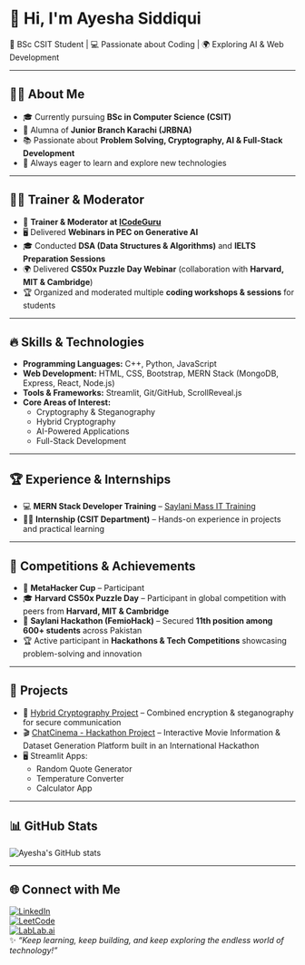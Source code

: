 # 👋 Hi, I'm Ayesha Siddiqui  
🚀 BSc CSIT Student | 💻 Passionate about Coding | 🌍 Exploring AI & Web Development  

---

## 👩‍🎓 About Me
- 🎓 Currently pursuing **BSc in Computer Science (CSIT)**  
- 🏫 Alumna of **Junior Branch Karachi (JRBNA)**  
- 📚 Passionate about **Problem Solving, Cryptography, AI & Full-Stack Development**  
- 🌱 Always eager to learn and explore new technologies  

---

## 🧑‍🏫 Trainer & Moderator
- 🎤 **Trainer & Moderator at [ICodeGuru](https://icode.guru/)**  
- 🖥️ Delivered **Webinars in PEC on Generative AI**  
- 🎓 Conducted **DSA (Data Structures & Algorithms)** and **IELTS Preparation Sessions**  
- 🌍 Delivered **CS50x Puzzle Day Webinar** (collaboration with **Harvard, MIT & Cambridge**)  
- 🏆 Organized and moderated multiple **coding workshops & sessions** for students  

---

## 🔥 Skills & Technologies
- **Programming Languages:** C++, Python, JavaScript  
- **Web Development:** HTML, CSS, Bootstrap, MERN Stack (MongoDB, Express, React, Node.js)  
- **Tools & Frameworks:** Streamlit, Git/GitHub, ScrollReveal.js  
- **Core Areas of Interest:**  
  - Cryptography & Steganography  
  - Hybrid Cryptography  
  - AI-Powered Applications  
  - Full-Stack Development  

---

## 🏆 Experience & Internships
- 💻 **MERN Stack Developer Training** – [Saylani Mass IT Training](https://saylaniwelfare.com/)  
- 👩‍💻 **Internship (CSIT Department)** – Hands-on experience in projects and practical learning  

---

## 🎯 Competitions & Achievements
- 🏅 **MetaHacker Cup** – Participant  
- 🎓 **Harvard CS50x Puzzle Day** – Participant in global competition with peers from **Harvard, MIT & Cambridge**  
- 🥇 **Saylani Hackathon (FemioHack)** – Secured **11th position among 600+ students** across Pakistan  
- 🏆 Active participant in **Hackathons & Tech Competitions** showcasing problem-solving and innovation  

---

## 📌 Projects
- 🔐 [Hybrid Cryptography Project](link-to-repo) – Combined encryption & steganography for secure communication  
- 🎬 [ChatCinema - Hackathon Project](link-to-repo) – Interactive Movie Information & Dataset Generation Platform built in an International Hackathon  
- 🖥️ Streamlit Apps:  
  - Random Quote Generator  
  - Temperature Converter  
  - Calculator App  

---

## 📊 GitHub Stats
![Ayesha's GitHub stats](https://github-readme-stats.vercel.app/api?username=Ayesha-Siddiqui1827&show_icons=true&theme=tokyonight)  

---

## 🌐 Connect with Me
[![LinkedIn](https://img.shields.io/badge/LinkedIn-Profile-blue)](https://www.linkedin.com/in/ayesha-siddiqui-851291293/)  
[![LeetCode](https://img.shields.io/badge/LeetCode-Profile-yellow)](https://leetcode.com/u/Ayesha_Siddiqui1827/)  
[![LabLab.ai](https://img.shields.io/badge/LabLab.ai-Projects-purple)](https://lablab.ai/u/@Ayesha_Siddiqui)  
✨ *“Keep learning, keep building, and keep exploring the endless world of technology!”*  
